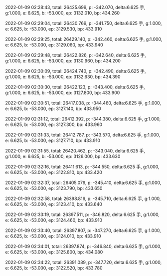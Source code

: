2022-01-09 02:28:43, total: 26425.699, p: -342.070, delta:6.625 手, g:1.000, e: 6.625, b: -53.000, ep: 3132.010, bp: 434.260

2022-01-09 02:29:04, total: 26430.769, p: -341.750, delta:6.625 手, g:1.000, e: 6.625, b: -53.000, ep: 3129.530, bp: 433.910

2022-01-09 02:29:25, total: 26429.140, p: -342.460, delta:6.625 手, g:1.000, e: 6.625, b: -53.000, ep: 3129.060, bp: 433.940

2022-01-09 02:29:48, total: 26422.826, p: -342.640, delta:6.625 手, g:1.000, e: 6.625, b: -53.000, ep: 3130.960, bp: 434.200

2022-01-09 02:30:09, total: 26424.740, p: -342.490, delta:6.625 手, g:1.000, e: 6.625, b: -53.000, ep: 3132.630, bp: 434.390

2022-01-09 02:30:30, total: 26422.123, p: -343.400, delta:6.625 手, g:1.000, e: 6.625, b: -53.000, ep: 3127.800, bp: 433.900

2022-01-09 02:30:51, total: 26417.038, p: -344.460, delta:6.625 手, g:1.000, e: 6.625, b: -53.000, ep: 3127.140, bp: 433.950

2022-01-09 02:31:12, total: 26412.392, p: -344.380, delta:6.625 手, g:1.000, e: 6.625, b: -53.000, ep: 3127.300, bp: 433.960

2022-01-09 02:31:33, total: 26412.787, p: -343.570, delta:6.625 手, g:1.000, e: 6.625, b: -53.000, ep: 3127.710, bp: 433.910

2022-01-09 02:31:55, total: 26420.462, p: -343.040, delta:6.625 手, g:1.000, e: 6.625, b: -53.000, ep: 3126.000, bp: 433.630

2022-01-09 02:32:16, total: 26411.613, p: -344.550, delta:6.625 手, g:1.000, e: 6.625, b: -53.000, ep: 3122.810, bp: 433.420

2022-01-09 02:32:37, total: 26405.079, p: -345.410, delta:6.625 手, g:1.000, e: 6.625, b: -53.000, ep: 3123.790, bp: 433.650

2022-01-09 02:32:58, total: 26398.816, p: -345.710, delta:6.625 手, g:1.000, e: 6.625, b: -53.000, ep: 3123.410, bp: 433.640

2022-01-09 02:33:19, total: 26397.511, p: -346.820, delta:6.625 手, g:1.000, e: 6.625, b: -53.000, ep: 3124.460, bp: 433.910

2022-01-09 02:33:40, total: 26397.807, p: -347.270, delta:6.625 手, g:1.000, e: 6.625, b: -53.000, ep: 3124.010, bp: 433.910

2022-01-09 02:34:01, total: 26397.874, p: -346.840, delta:6.625 手, g:1.000, e: 6.625, b: -53.000, ep: 3125.800, bp: 434.080

2022-01-09 02:34:22, total: 26391.089, p: -347.720, delta:6.625 手, g:1.000, e: 6.625, b: -53.000, ep: 3122.520, bp: 433.780